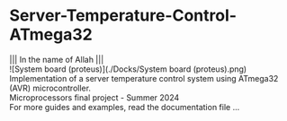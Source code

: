 # Server-Temperature-Control-ATmega32 
||| In the name of Allah |||</br> 
![System board (proteus)](./Docks/System board (proteus).png) </br >
Implementation of a server temperature control system using ATmega32 (AVR) microcontroller.</br > 
Microprocessors final project - Summer 2024</br > 
For more guides and examples, read the documentation file ...
